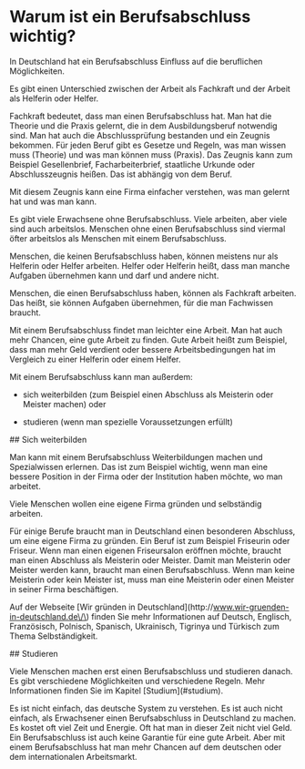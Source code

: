 # Warum ist ein Berufsabschluss wichtig?

In Deutschland hat ein Berufsabschluss Einfluss auf die beruflichen Möglichkeiten.

Es gibt einen Unterschied zwischen der Arbeit als Fachkraft und der Arbeit als Helferin oder Helfer.

Fachkraft bedeutet, dass man einen Berufsabschluss hat. Man hat die Theorie und die Praxis gelernt, die in dem Ausbildungsberuf notwendig sind. Man hat auch die Abschlussprüfung bestanden und ein Zeugnis bekommen. Für jeden Beruf gibt es Gesetze und Regeln, was man wissen muss \(Theorie\) und was man können muss \(Praxis\). Das Zeugnis kann zum Beispiel Gesellenbrief, Facharbeiterbrief, staatliche Urkunde oder Abschlusszeugnis heißen. Das ist abhängig von dem Beruf.

Mit diesem Zeugnis kann eine Firma einfacher verstehen, was man gelernt hat und was man kann.

Es gibt viele Erwachsene ohne Berufsabschluss. Viele arbeiten, aber viele sind auch arbeitslos. Menschen ohne einen Berufsabschluss sind viermal öfter arbeitslos als Menschen mit einem Berufsabschluss.

Menschen, die keinen Berufsabschluss haben, können meistens nur als Helferin oder Helfer arbeiten. Helfer oder Helferin heißt, dass man manche Aufgaben übernehmen kann und darf und andere nicht.

Menschen, die einen Berufsabschluss haben, können als Fachkraft arbeiten. Das heißt, sie können Aufgaben übernehmen, für die man Fachwissen braucht.

Mit einem Berufsabschluss findet man leichter eine Arbeit. Man hat auch mehr Chancen, eine gute Arbeit zu finden. Gute Arbeit heißt zum Beispiel, dass man mehr Geld verdient oder bessere Arbeitsbedingungen hat im Vergleich zu einer Helferin oder einem Helfer.

Mit einem Berufsabschluss kann man außerdem:

* sich weiterbilden \(zum Beispiel einen Abschluss als Meisterin oder Meister machen\) oder

* studieren \(wenn man spezielle Voraussetzungen erfüllt\)


\#\# Sich weiterbilden

Man kann mit einem Berufsabschluss Weiterbildungen machen und Spezialwissen erlernen. Das ist zum Beispiel wichtig, wenn man eine bessere Position in der Firma oder der Institution haben möchte, wo man arbeitet.

Viele Menschen wollen eine eigene Firma gründen und selbständig arbeiten.

Für einige Berufe braucht man in Deutschland einen besonderen Abschluss, um eine eigene Firma zu gründen. Ein Beruf ist zum Beispiel Friseurin oder Friseur. Wenn man einen eigenen Friseursalon eröffnen möchte, braucht man einen Abschluss als Meisterin oder Meister. Damit man Meisterin oder Meister werden kann, braucht man einen Berufsabschluss. Wenn man keine Meisterin oder kein Meister ist, muss man eine Meisterin oder einen Meister in seiner Firma beschäftigen.

Auf der Webseite \[Wir gründen in Deutschland\]\(http:\/\/www.wir-gruenden-in-deutschland.de\/\) finden Sie mehr Informationen auf Deutsch, Englisch, Französisch, Polnisch, Spanisch, Ukrainisch, Tigrinya und Türkisch zum Thema Selbständigkeit.

\#\# Studieren

Viele Menschen machen erst einen Berufsabschluss und studieren danach. Es gibt verschiedene Möglichkeiten und verschiedene Regeln. Mehr Informationen finden Sie im Kapitel \[Studium\]\(\#studium\).

Es ist nicht einfach, das deutsche System zu verstehen. Es ist auch nicht einfach, als Erwachsener einen Berufsabschluss in Deutschland zu machen. Es kostet oft viel Zeit und Energie. Oft hat man in dieser Zeit nicht viel Geld. Ein Berufsabschluss ist auch keine Garantie für eine gute Arbeit. Aber mit einem Berufsabschluss hat man mehr Chancen auf dem deutschen oder dem internationalen Arbeitsmarkt.

